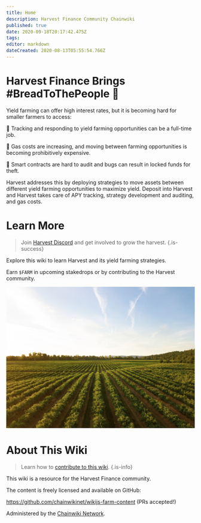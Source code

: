 ```yaml
---
title: Home
description: Harvest Finance Community Chainwiki
published: true
date: 2020-09-18T20:17:42.475Z
tags: 
editor: markdown
dateCreated: 2020-08-13T05:55:54.766Z
---
```


# Harvest Finance Brings #BreadToThePeople :bread:

Yield farming can offer high interest rates, but it is becoming hard for smaller farmers to access:

:corn: Tracking and responding to yield farming opportunities can be a full-time job.

:carrot: Gas costs are increasing, and moving between farming opportunities is becoming prohibitively expensive.

:tomato: Smart contracts are hard to audit and bugs can result in locked funds for theft.

Harvest addresses this by deploying strategies to move assets between different yield farming opportunities to maximize yield. Deposit into Harvest and Harvest takes care of APY tracking, strategy development and auditing, and gas costs.

# Learn More

> Join [Harvest Discord](https://discord.gg/R5SeTVR) and get involved to grow the harvest.
{.is-success}

Explore this wiki to learn Harvest and its yield farming strategies.

Earn `$FARM` in upcoming stakedrops or by contributing to the Harvest community.

![harvest.jpeg](/harvest.jpeg)

# About This Wiki

> Learn how to [contribute to this wiki](/contribute).
{.is-info}

This wiki is a resource for the Harvest Finance community.

The content is freely licensed and available on GitHub:

https://github.com/chainwikinet/wikijs-farm-content (PRs accepted!)

Administered by the [Chainwiki Network](https://meta.chainwiki.dev/).